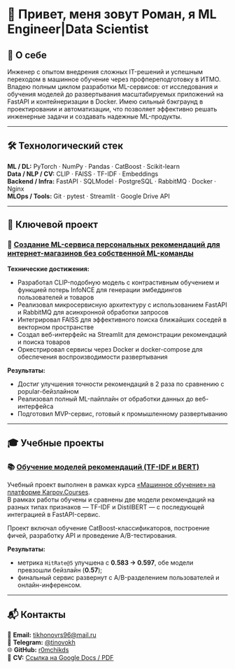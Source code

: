 # 👋 Привет, меня зовут Роман, я ML Engineer|Data Scientist

## 🧭 О себе  

Инженер с опытом внедрения сложных IT-решений и успешным переходом в машинное обучение через профпереподготовку в ИТМО. Владею полным циклом разработки ML-сервисов: от исследования и обучения моделей до развертывания масштабируемых приложений на FastAPI и контейнеризации в Docker. Имею сильный бэкграунд в проектировании и автоматизации, что позволяет эффективно решать инженерные задачи и создавать надежные ML-продукты.

---

## 🛠️ Технологический стек  

**ML / DL:** PyTorch · NumPy · Pandas · CatBoost · Scikit-learn  
**Data / NLP / CV:** CLIP · FAISS · TF-IDF · Embeddings  
**Backend / Infra:** FastAPI · SQLModel · PostgreSQL · RabbitMQ · Docker · Nginx  
**MLOps / Tools:** Git · pytest · Streamlit · Google Drive API  

---

## 💼 Ключевой проект  

### 🧠 [Создание ML-сервиса персональных рекомендаций для интернет-магазинов без собственной ML-команды](https://github.com/r0mchikds/mvp)

**Технические достижения:**
- Разработал CLIP-подобную модель с контрастивным обучением и функцией потерь InfoNCE для генерации эмбеддингов пользователей и товаров
- Реализовал микросервисную архитектуру с использованием FastAPI и RabbitMQ для асинхронной обработки запросов
- Интегрировал FAISS для эффективного поиска ближайших соседей в векторном пространстве
- Создал веб-интерфейс на Streamlit для демонстрации рекомендаций и поиска товаров
- Оркестрировал сервисы через Docker и docker-compose для обеспечения воспроизводимости развертывания


**Результаты:**  
- Достиг улучшения точности рекомендаций в 2 раза по сравнению с popular-бейзлайном 
- Реализовал полный ML-пайплайн от обработки данных до веб-интерфейса
- Подготовил MVP-сервис, готовый к промышленному развертыванию 

---

## 🎓 Учебные проекты  

### 📚 [Обучение моделей рекомендаций (TF-IDF и BERT)](https://github.com/r0mchikds/karpov-ml-recsys)  
Учебный проект выполнен в рамках курса [«Машинное обучение» на платформе Karpov.Courses](https://karpov.courses/ml-engineering).  
В рамках работы обучены и сравнены две модели рекомендаций на разных типах признаков — TF-IDF и DistilBERT — с последующей интеграцией в FastAPI-сервис.

Проект включал обучение CatBoost-классификаторов, построение фичей, разработку API и проведение A/B-тестирования.

**Результаты:**  
- метрика `HitRate@5` улучшена с **0.583 -> 0.597**, обе модели превзошли бейзлайн (**0.57**);
- финальный сервис развернут с A/B-разделением пользователей и онлайн-инференсом.

---

## 📬 Контакты  

📧 **Email:** [tikhonovrs96@mail.ru](mailto:tikhonovrs96@mail.ru)  
💬 **Telegram:** [@tinovokh](https://t.me/tinovokh)  
🌐 **GitHub:** [r0mchikds](https://github.com/r0mchikds)  
📄 **CV:** [Ссылка на Google Docs / PDF](https://drive.google.com/file/d/1z2GlqGx6X9XOYGcQbFFo2QkZR_bhc3Ez/view?usp=sharing)
